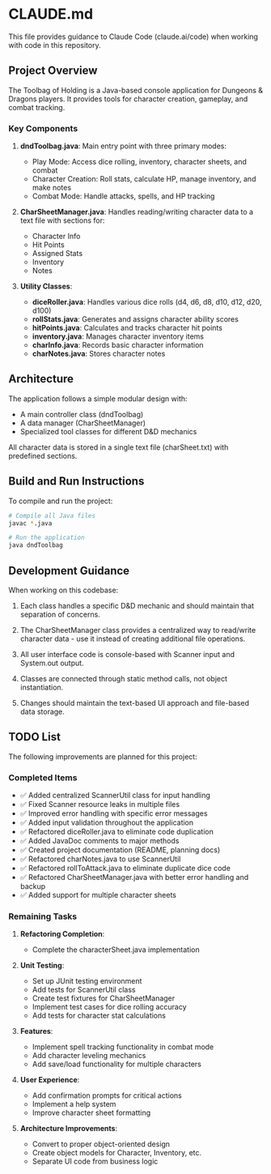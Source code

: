 # CLAUDE.md

This file provides guidance to Claude Code (claude.ai/code) when working with code in this repository.

## Project Overview

The Toolbag of Holding is a Java-based console application for Dungeons & Dragons players. It provides tools for character creation, gameplay, and combat tracking.

### Key Components

1. **dndToolbag.java**: Main entry point with three primary modes:
   - Play Mode: Access dice rolling, inventory, character sheets, and combat
   - Character Creation: Roll stats, calculate HP, manage inventory, and make notes
   - Combat Mode: Handle attacks, spells, and HP tracking

2. **CharSheetManager.java**: Handles reading/writing character data to a text file with sections for:
   - Character Info
   - Hit Points
   - Assigned Stats
   - Inventory
   - Notes

3. **Utility Classes**:
   - **diceRoller.java**: Handles various dice rolls (d4, d6, d8, d10, d12, d20, d100)
   - **rollStats.java**: Generates and assigns character ability scores
   - **hitPoints.java**: Calculates and tracks character hit points
   - **inventory.java**: Manages character inventory items
   - **charInfo.java**: Records basic character information
   - **charNotes.java**: Stores character notes

## Architecture

The application follows a simple modular design with:
- A main controller class (dndToolbag)
- A data manager (CharSheetManager)
- Specialized tool classes for different D&D mechanics

All character data is stored in a single text file (charSheet.txt) with predefined sections.

## Build and Run Instructions

To compile and run the project:

```bash
# Compile all Java files
javac *.java

# Run the application
java dndToolbag
```

## Development Guidance

When working on this codebase:

1. Each class handles a specific D&D mechanic and should maintain that separation of concerns.

2. The CharSheetManager class provides a centralized way to read/write character data - use it instead of creating additional file operations.

3. All user interface code is console-based with Scanner input and System.out output.

4. Classes are connected through static method calls, not object instantiation.

5. Changes should maintain the text-based UI approach and file-based data storage.

## TODO List

The following improvements are planned for this project:

### Completed Items
- ✅ Added centralized ScannerUtil class for input handling
- ✅ Fixed Scanner resource leaks in multiple files
- ✅ Improved error handling with specific error messages
- ✅ Added input validation throughout the application
- ✅ Refactored diceRoller.java to eliminate code duplication
- ✅ Added JavaDoc comments to major methods
- ✅ Created project documentation (README, planning docs)
- ✅ Refactored charNotes.java to use ScannerUtil
- ✅ Refactored rollToAttack.java to eliminate duplicate dice code
- ✅ Refactored CharSheetManager.java with better error handling and backup
- ✅ Added support for multiple character sheets

### Remaining Tasks

1. **Refactoring Completion**:
   - Complete the characterSheet.java implementation

2. **Unit Testing**:
   - Set up JUnit testing environment
   - Add tests for ScannerUtil class
   - Create test fixtures for CharSheetManager
   - Implement test cases for dice rolling accuracy
   - Add tests for character stat calculations

3. **Features**:
   - Implement spell tracking functionality in combat mode
   - Add character leveling mechanics
   - Add save/load functionality for multiple characters

4. **User Experience**:
   - Add confirmation prompts for critical actions
   - Implement a help system
   - Improve character sheet formatting

5. **Architecture Improvements**:
   - Convert to proper object-oriented design
   - Create object models for Character, Inventory, etc.
   - Separate UI code from business logic